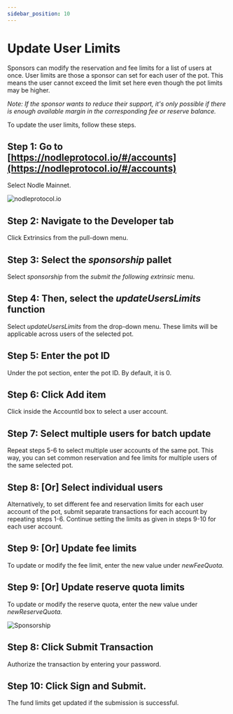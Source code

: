 ```yaml
---
sidebar_position: 10
---
```


# Update User Limits

Sponsors can modify the reservation and fee limits for a list of users at once. User limits are those a sponsor can set for each user of the pot. This means the user cannot exceed the limit set here even though the pot limits may be higher. 

*Note: If the sponsor wants to reduce their support, it's only possible if there is enough available margin in the corresponding fee or reserve balance.*

To update the user limits, follow these steps. 

## Step 1: Go to [https://nodleprotocol.io/#/accounts](https://nodleprotocol.io/#/accounts)
Select Nodle Mainnet.

![nodleprotocol.io](/img/docs/nodle-cash/nodle-mainnet.png)

## Step 2: Navigate to the Developer tab
Click Extrinsics from the pull-down menu. 
   
## Step 3: Select the *sponsorship* pallet
Select *sponsorship* from the *submit the following extrinsic* menu. 

## Step 4: Then, select the *updateUsersLimits* function 
Select *updateUsersLimits* from the drop-down menu. These limits will be applicable across users of the selected pot. 

## Step 5: Enter the pot ID
Under the pot section, enter the pot ID. By default, it is 0. 

## Step 6: Click Add item
Click inside the AccountId box to select a user account. 

## Step 7: Select multiple users for batch update
Repeat steps 5-6 to select multiple user accounts of the same pot. This way, you can set common reservation and fee limits for multiple users of the same selected pot. 

## Step 8: [Or] Select individual users
Alternatively, to set different fee and reservation limits for each user account of the pot, submit separate transactions for each account by repeating steps 1-6. Continue setting the limits as given in steps 9-10 for each user account. 

## Step 9: [Or] Update fee limits
To update or modify the fee limit, enter the new value under *newFeeQuota.*

## Step 9: [Or] Update reserve quota limits
To update or modify the reserve quota, enter the new value under *newReserveQuota.*

![Sponsorship](/img/docs/nodle-cash/updateuserlimits.png)

## Step 8: Click Submit Transaction 
Authorize the transaction by entering your password. 

## Step 10: Click Sign and Submit. 
The fund limits get updated if the submission is successful.  
